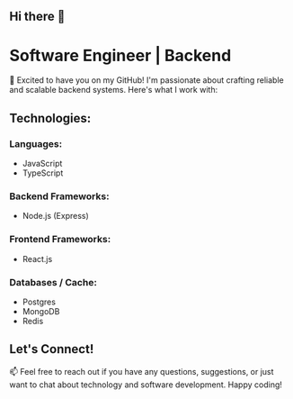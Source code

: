 ## Hi there 👋
# Software Engineer | Backend

🚀 Excited to have you on my GitHub! I'm passionate about crafting reliable and scalable backend systems. Here's what I work with:

## Technologies:

### Languages:
- JavaScript
- TypeScript

### Backend Frameworks:
- Node.js (Express)

### Frontend Frameworks:
- React.js

### Databases / Cache:
- Postgres
- MongoDB
- Redis

## Let's Connect!

📫 Feel free to reach out if you have any questions, suggestions, or just want to chat about technology and software development. Happy coding!
<!--
**ubadineke/ubadineke** is a ✨ _special_ ✨ repository because its `README.md` (this file) appears on your GitHub profile.

Here are some ideas to get you started:

- 🔭 I’m currently working on ...
- 🌱 I’m currently learning ...
- 👯 I’m looking to collaborate on ...
- 🤔 I’m looking for help with ...
- 💬 Ask me about ...
- 📫 How to reach me: ...
- 😄 Pronouns: ...
- ⚡ Fun fact: ...
-->
